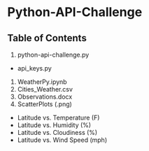 # Python-API-Challenge

## Table of Contents
1) python-api-challenge.py
 * api_keys.py
1) WeatherPy.ipynb
1) Cities_Weather.csv
1) Observations.docx
1) ScatterPlots (.png)

  * Latitude vs. Temperature (F) 
  * Latitude vs. Humidity (%) 
  * Latitude vs. Cloudiness (%) 
  * Latitude vs. Wind Speed (mph)
